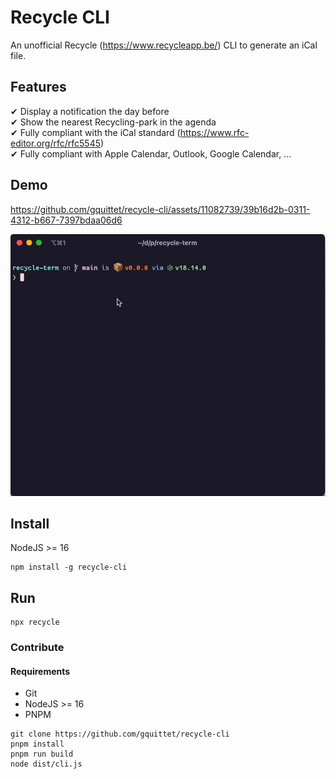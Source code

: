 # Recycle CLI

An unofficial Recycle (https://www.recycleapp.be/) CLI to generate an iCal file.

## Features

✔ Display a notification the day before  
✔ Show the nearest Recycling-park in the agenda  
✔ Fully compliant with the iCal standard (https://www.rfc-editor.org/rfc/rfc5545)  
✔ Fully compliant with Apple Calendar, Outlook, Google Calendar, ...

## Demo

https://github.com/gquittet/recycle-cli/assets/11082739/39b16d2b-0311-4312-b667-7397bdaa06d6

<img src="./assets/demo.gif" alt="Demonstration">

## Install

NodeJS >= 16

```shell
npm install -g recycle-cli
```

## Run

```shell
npx recycle
```

### Contribute

#### Requirements

- Git
- NodeJS >= 16
- PNPM

```shell
git clone https://github.com/gquittet/recycle-cli
pnpm install
pnpm run build
node dist/cli.js
```
